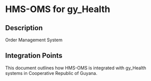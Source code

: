 # HMS-OMS for gy_Health

## Description

Order Management System

## Integration Points

This document outlines how HMS-OMS is integrated with gy_Health systems in Cooperative Republic of Guyana.
